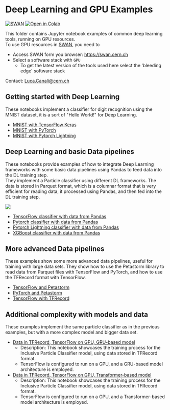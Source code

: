 # Deep Learning and GPU Examples

[![SWAN](https://swan.web.cern.ch/sites/swan.web.cern.ch/files/pictures/open_in_swan.svg)](https://swan-k8s.cern.ch/user-redirect/download?projurl=https://github.com/cerndb/NotebooksExamples.git)
[![Open in Colab](https://colab.research.google.com/assets/colab-badge.svg)](https://colab.research.google.com/github/cerndb/NotebooksExamples)

This folder contains Jupyter notebook examples of common deep learning tools, running on GPU resources.  
To use GPU resources in [SWAN](https://swan.web.cern.ch/), you need to
 - Access SWAN form you browser: https://swan.cern.ch
 - Select a software stack with `GPU`
   - To get the latest version of the tools used here select the 'bleeding edge' software stack

Contact: Luca.Canali@cern.ch

## Getting started with Deep Learning
These notebooks implement a classifier for digit recognition using the MNIST dataset, it is a sort of "Hello World!" for Deep Learning.

* [MNIST with TensorFlow Keras](TensorFlow_Keras_MNIST.ipynb)
* [MNIST with PyTorch](PyTorch_MNIST.ipynb)
* [MNIST with Pytorch Lightning](PyTorch_Lightning_MNIST.ipynb)

## Deep Learning and basic Data pipelines
These notebooks provide examples of how to integrate Deep Learning frameworks with some basic data pipelines using Pandas to feed data into the DL training step.  
They implement a  Particle classifier using different DL frameworks. The data is stored in Parquet format, which is a columnar format that is very efficient for reading data,
it processed using Pandas, and then fed into the DL training step.
  
![][classifier_image]
  
* [TensorFlow classifier with data from Pandas](TensorFlow_Keras_HLF_with_Pandas_Parquet.ipynb)
* [Pytorch classifier with data from Pandas](PyTorch_HLF_with_Pandas_Parquet.ipynb)
* [Pytorch Lightning classifier with data from Pandas](PyTorch_Lightning_HLF_with_Pandas_Parquet.ipynb)
* [XGBoost classifier with data from Pandas](XGBoost_with_Pandas_Parquet.ipynb)

## More advanced Data pipelines
These examples show some more advanced data pipelines, useful for training with large data sets. They show how to use
the Petastorm library to read data from Parquet files with TensorFlow and PyTorch, and how to use the TFRecord format with TensorFlow.

* [TensorFlow and Petastorm](TensorFlow_Keras_HLF_with_Petastorm_Parquet.ipynb)
* [PyTorch and Petastorm](PyTorch_HLF_with_Petastorm_Parquet.ipynb)
* [TensorFlow with TFRecord](TensorFlow_Keras_HLF_with_TFRecord.ipynb)

[gallery_url]:https://cern.ch/swanserver/cgi-bin/go?projurl=https://github.com/cerndb/NotebooksExamples.git
[classifier_image]:https://github.com/cerndb/SparkDLTrigger/raw/master/Docs/Physics_use_case.png

## Additional complexity with models and data
These examples implement the same particle classifier as in the previous examples, but with a more complex model 
and bigger data set.  

* [Data in TFRecord, TensorFlow on GPU, GRU-based model](TensorFlow_Inclusive_Classifier_GRU_TFRecord.ipynb)
   - Description: This notebook showcases the training process for the Inclusive Particle Classifier model, 
     using data stored in TFRecord format.
   - TensorFlow is configured to run on a GPU, and a GRU-based model architecture is employed.
* [Data in TFRecord, TensorFlow on GPU, Transformer-based model](TensorFlow_Inclusive_Classifier_Transformer_TFRecord.ipynb)
   - Description: This notebook showcases the training process for the Inclusive Particle Classifier model,
     using data stored in TFRecord format.
   - TensorFlow is configured to run on a GPU, and a Transformer-based model architecture is employed.

